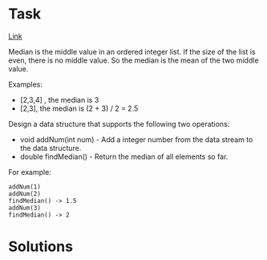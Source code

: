 # Task
[Link](https://leetcode.com/problems/find-median-from-data-stream/description/)

Median is the middle value in an ordered integer list. If the size of the list is even, there is no middle value. So the median is the mean of the two middle value.

Examples:
* [2,3,4] , the median is 3
* [2,3], the median is (2 + 3) / 2 = 2.5

Design a data structure that supports the following two operations:
* void addNum(int num) - Add a integer number from the data stream to the data structure.
* double findMedian() - Return the median of all elements so far.

For example:
```
addNum(1)
addNum(2)
findMedian() -> 1.5
addNum(3)
findMedian() -> 2
```

# Solutions
